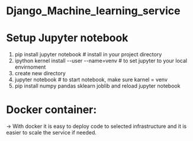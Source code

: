 # Django_Machine_learning_service

# Setup Jupyter notebook
1) pip install jupyter notebook   # install in your project directory
2) ipython kernel install --user --name=venv  # to set jupyter to your local envirnoment 
3) create new directory 
4) jupyter notebook  # to start notebook, make sure karnel = venv
5) pip install numpy pandas sklearn joblib and reload jupyter notebook

# Docker container:
-> With docker it is easy to deploy code to selected infrastructure and it is easier to scale the service if needed.

